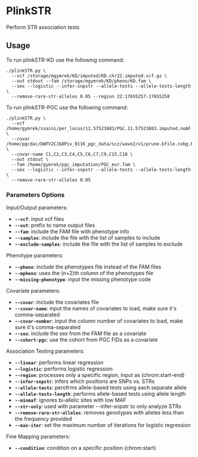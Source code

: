 # PlinkSTR 

Perform STR association tests 

## Usage 
To run plinkSTR-KD use the following command: 
```
./plinkSTR.py \
  --vcf /storage/mgymrek/KD/imputed/KD.chr22.imputed.vcf.gz \
  --out stdout --fam /storage/mgymrek/KD/pheno/KD.fam \
  --sex --logistic --infer-snpstr --allele-tests --allele-tests-length \
  --remove-rare-str-alleles 0.05 --region 22:17655257-17655258
```

To run plinkSTR-PGC use the following command: 
```
./plinkSTR.py \
  --vcf /home/gymrek/ssaini/per_locus/11.57523883/PGC.11.57523883.imputed.noAF.vcf.gz \
  --covar /home/pgcdac/DWFV2CJb8Piv_0116_pgc_data/scz/wave2/v1/prune.bfile.cobg.PGC_SCZ49.sh2.menv.mds_cov \
  --covar-name C1,C2,C3,C4,C5,C6,C7,C9,C15,C18 \
  --out stdout \
  --fam /home/gymrek/pgc_imputation/PGC_eur.fam \
  --sex --logistic --infer-snpstr --allele-tests --allele-tests-length \
  --remove-rare-str-alleles 0.05
```

### Parameters Options

Input/Output parameters: 
* **`--vcf`**: input vcf files 
* **`--out`**: prefix to name output files 
* **`--fam`**: include the FAM file with phenotype info 
* **`--samples`**: include the file with the list of samples to include 
* **`--exclude-samples`**: include the file with the list of samples to exclude 

Phenotype parameters: 
* **`--pheno`**: include the phenotypes file instead of the FAM files 
* **`--mpheno`**: uses the (n+2)th column of the phenotypes file 
* **`--missing-phenotype`**: input the missing phenotype code 

Covariate parameters: 
* **`--covar`**: include the covariates file 
* **`--covar-name`**: input the names of covariates to load, make sure it's comma-separated 
* **`--covar-number`**: input the column number of covariates to load, make sure it's comma-separated
* **`--sex`**: include the sex from the FAM file as a covariate 
* **`--cohort-pgc`**: use the cohort from PGC FIDs as a covariate 

Association Testing parameters: 
* **`--linear`**: performs linear regression 
* **`--logistic`**: performs logistic regression 
* **`--region`**: processes only a specific region, input as (chrom:start-end) 
* **`--infer-snpstr`**: infers which positions are SNPs vs. STRs
* **`--allele-tests`**: perofrms allele-based tests using each separate allele
* **`--allele-tests-length`**: performs allele-based tests using allele length 
* **`--minmaf`**: ignores bi-allelic sites with low MAF 
* **`--str-only`**: used with parameter --infer-snpstr to only analyze STRs
* **`--remove-rare-str-alleles`**: removes genotypes with alleles less than the frequency provided 
* **`--max-iter`**: set the maximum number of iterations for logistic regression 

Fine Mapping parameters: 
* **`--condition`**: condition on a specific position (chrom:start) 
